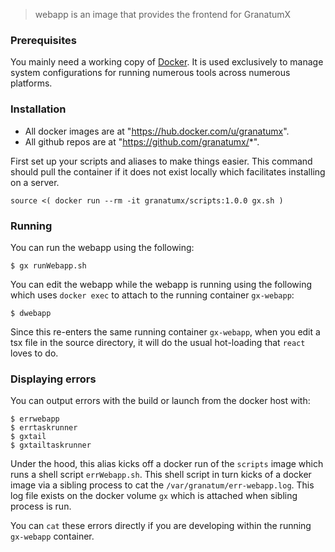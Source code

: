 > webapp is an image that provides the frontend for GranatumX



### Prerequisites

You mainly need a working copy of [Docker](http://docker.com). It is used
exclusively to manage system configurations for running numerous tools
across numerous platforms.

### Installation

* All docker images are at "https://hub.docker.com/u/granatumx".
* All github repos are at "https://github.com/granatumx/*".

First set up your scripts and aliases to make things easier. This command should pull the container if
it does not exist locally which facilitates installing on a server.

```
source <( docker run --rm -it granatumx/scripts:1.0.0 gx.sh )
```

### Running

You can run the webapp using the following:

```
$ gx runWebapp.sh
```

You can edit the webapp while the webapp is running using the following which uses `docker exec` to attach
to the running container `gx-webapp`:

```
$ dwebapp
```

Since this re-enters the same running container `gx-webapp`, when you edit a tsx file in the source directory, 
it will do the usual hot-loading that `react` loves to do.

### Displaying errors

You can output errors with the build or launch from the docker host with:

```
$ errwebapp
$ errtaskrunner
$ gxtail
$ gxtailtaskrunner
```

Under the hood, this alias kicks off a docker run of the `scripts` image which runs a shell script `errWebapp.sh`.
This shell script in turn kicks of a docker image via a sibling process to cat the `/var/granatum/err-webapp.log`.
This log file exists on the docker volume `gx` which is attached when sibling process is run.

You can `cat` these errors directly if you are developing within the running `gx-webapp` container.



